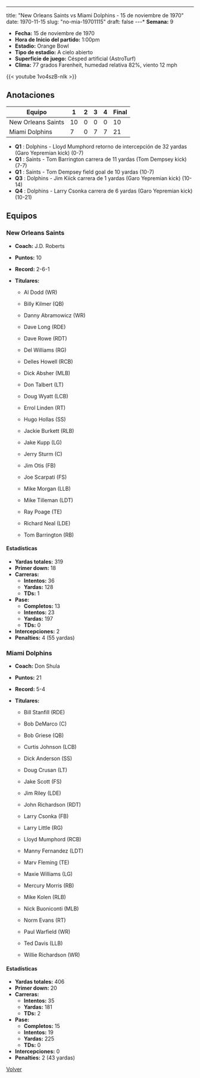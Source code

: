 ---
title: "New Orleans Saints vs Miami Dolphins - 15 de noviembre de 1970"
date: 1970-11-15
slug: "no-mia-19701115"
draft: false
---* **Semana:** 9
* **Fecha:** 15 de noviembre de 1970
* **Hora de Inicio del partido:** 1:00pm
* **Estadio:** Orange Bowl
* **Tipo de estadio:** A cielo abierto
* **Superficie de juego:** Césped artificial (AstroTurf)
* **Clima:** 77 grados Farenheit, humedad relativa 82%, viento 12 mph

{{< youtube 1vo4szB-nIk >}}


## Anotaciones
| Equipo | 1 | 2 | 3 | 4 | Final |
|--------|---|---|---|---|-------|
| New Orleans Saints  | 10 | 0 | 0 | 0  | 10 |
| Miami Dolphins  | 7 | 0 | 7 | 7  | 21 |
* **Q1** : Dolphins - Lloyd Mumphord retorno de intercepción de 32 yardas (Garo Yepremian kick) (0-7)
* **Q1** : Saints - Tom Barrington carrera de 11 yardas (Tom Dempsey kick) (7-7)
* **Q1** : Saints - Tom Dempsey field goal de 10 yardas (10-7)
* **Q3** : Dolphins - Jim Kiick carrera de 1 yardas (Garo Yepremian kick) (10-14)
* **Q4** : Dolphins - Larry Csonka carrera de 6 yardas (Garo Yepremian kick) (10-21)


## Equipos


### New Orleans Saints
* **Coach:** J.D. Roberts
* **Puntos:** 10
* **Record:** 2-6-1
* **Titulares:** 

  * Al Dodd (WR) 

  * Billy Kilmer (QB) 

  * Danny Abramowicz (WR) 

  * Dave Long (RDE) 

  * Dave Rowe (RDT) 

  * Del Williams (RG) 

  * Delles Howell (RCB) 

  * Dick Absher (MLB) 

  * Don Talbert (LT) 

  * Doug Wyatt (LCB) 

  * Errol Linden (RT) 

  * Hugo Hollas (SS) 

  * Jackie Burkett (RLB) 

  * Jake Kupp (LG) 

  * Jerry Sturm (C) 

  * Jim Otis (FB) 

  * Joe Scarpati (FS) 

  * Mike Morgan (LLB) 

  * Mike Tilleman (LDT) 

  * Ray Poage (TE) 

  * Richard Neal (LDE) 

  * Tom Barrington (RB) 

#### Estadísticas
* **Yardas totales:** 319
* **Primer down:** 18
* **Carreras:**
  * **Intentos:** 36
  * **Yardas:** 128
  * **TDs:** 1
* **Pase:**
  * **Completos:** 13
  * **Intentos:** 23
  * **Yardas:** 197
  * **TDs:** 0
* **Intercepciones:** 2
* **Penalties:** 4 (55 yardas)

### Miami Dolphins
* **Coach:** Don Shula
* **Puntos:** 21
* **Record:** 5-4
* **Titulares:** 

  * Bill Stanfill (RDE) 

  * Bob DeMarco (C) 

  * Bob Griese (QB) 

  * Curtis Johnson (LCB) 

  * Dick Anderson (SS) 

  * Doug Crusan (LT) 

  * Jake Scott (FS) 

  * Jim Riley (LDE) 

  * John Richardson (RDT) 

  * Larry Csonka (FB) 

  * Larry Little (RG) 

  * Lloyd Mumphord (RCB) 

  * Manny Fernandez (LDT) 

  * Marv Fleming (TE) 

  * Maxie Williams (LG) 

  * Mercury Morris (RB) 

  * Mike Kolen (RLB) 

  * Nick Buoniconti (MLB) 

  * Norm Evans (RT) 

  * Paul Warfield (WR) 

  * Ted Davis (LLB) 

  * Willie Richardson (WR) 

#### Estadísticas
* **Yardas totales:** 406
* **Primer down:** 20
* **Carreras:**
  * **Intentos:** 35
  * **Yardas:** 181
  * **TDs:** 2
* **Pase:**
  * **Completos:** 15
  * **Intentos:** 19
  * **Yardas:** 225
  * **TDs:** 0
* **Intercepciones:** 0
* **Penalties:** 2 (43 yardas)


[Volver](/historia/1970)

